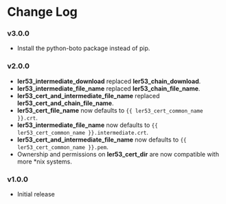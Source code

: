 # Change Log

### v3.0.0
* Install the python-boto package instead of pip.

### v2.0.0
* **ler53_intermediate_download** replaced **ler53_chain_download**.
* **ler53_intermediate_file_name** replaced **ler53_chain_file_name**.
* **ler53_cert_and_intermediate_file_name** replaced **ler53_cert_and_chain_file_name**.
* **ler53_cert_file_name** now defaults to `{{ ler53_cert_common_name }}.crt`.
* **ler53_intermediate_file_name** now defaults to `{{ ler53_cert_common_name }}.intermediate.crt`.
* **ler53_cert_and_intermediate_file_name** now defaults to `{{ ler53_cert_common_name }}.pem`.
* Ownership and permissions on **ler53_cert_dir** are now compatible with more *nix systems.

### v1.0.0
* Initial release

